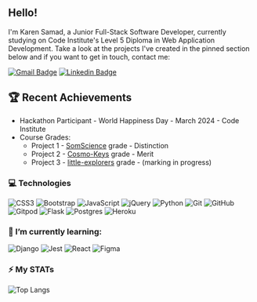 ## Hello!

I'm Karen Samad, a Junior Full-Stack Software Developer, currently studying on Code Institute's Level 5 Diploma in Web Application Development. 
Take a look at the projects I've created in the pinned section below and if you want to get in touch, contact me:

[![Gmail Badge](https://img.shields.io/badge/-karenlsamad@gmail.com-c14438?style=flat-square&logo=Gmail&logoColor=white&link=mailto:karenlsamad@gmail.com)](karenlsamad@gmail.com)
[![Linkedin Badge](https://img.shields.io/badge/-KarenSamad-blue?style=flat-square&logo=Linkedin&logoColor=white&link=https://www.linkedin.com/in/karen-samad-n%C3%A8e-onions-phd-0376a9149/)](https://www.linkedin.com/in/karen-samad-n%C3%A8e-onions-phd-0376a9149/)

## 🏆 Recent Achievements

* Hackathon Participant - World Happiness Day - March 2024 - Code Institute
* Course Grades:
    * Project 1 - [SomScience](https://github.com/kosamad/SomScience) grade - Distinction
    * Project 2 - [Cosmo-Keys](https://github.com/kosamad/Cosmo-Keys) grade - Merit
    * Project 3 - [little-explorers](https://github.com/kosamad/little-explorers) grade - (marking in progress)

### 💻 Technologies

![CSS3](https://img.shields.io/badge/-CSS3-1572B6?style=flat-square&logo=css3)
![Bootstrap](https://img.shields.io/badge/-Bootstrap-563D7C?style=flat-square&logo=bootstrap)
![JavaScript](https://img.shields.io/badge/-JavaScript-black?style=flat-square&logo=javascript)
![jQuery](https://img.shields.io/badge/jquery-%230769AD.svg?style=flat-square&logo=jquery&logoColor=white)
![Python](https://img.shields.io/badge/-Python-black?style=flat-square&logo=Python)
![Git](https://img.shields.io/badge/-Git-black?style=flat-square&logo=git)
![GitHub](https://img.shields.io/badge/-GitHub-181717?style=flat-square&logo=github)
![Gitpod](https://img.shields.io/badge/-Gitpod-f06611.svg?style=flat-square&logo=gitpod&logoColor=white)
![Flask](https://img.shields.io/badge/flask-%23000.svg?style=flat-square&logo=flask&logoColor=white)
![Postgres](https://img.shields.io/badge/postgres-%23316192.svg?style=flat-square&logo=postgresql&logoColor=white)
![Heroku](https://img.shields.io/badge/heroku-%23430098.svg?style=flat-square&logo=heroku&logoColor=white)

### 🌱 I’m currently learning:

![Django](https://img.shields.io/badge/django-%23092E20.svg?style=flat-square&logo=django&logoColor=white)
![Jest](https://img.shields.io/badge/-jest-%23C21325?style=flat-square&logo=jest&logoColor=white)
![React](https://img.shields.io/badge/-React-black?style=flat-square&logo=react)
![Figma](https://img.shields.io/badge/figma-%23F24E1E.svg?style=flat-square&logo=figma&logoColor=white)

### ⚡️ My STATs

![Top Langs](https://github-readme-stats.vercel.app/api/top-langs/?username=kosamad&hide=TeX&layout=compact)

